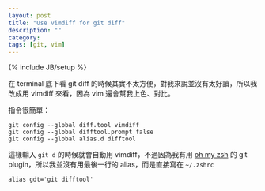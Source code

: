 ```yaml
---
layout: post
title: "Use vimdiff for git diff"
description: ""
category: 
tags: [git, vim]
---
```

{% include JB/setup %}

在 terminal 底下看 git diff 的時候其實不太方便，對我來說並沒有太好讀，所以我改成用 vimdiff 來看，因為 vim 還會幫我上色、對比。

指令很簡單：

    git config --global diff.tool vimdiff
    git config --global difftool.prompt false
    git config --global alias.d difftool

這樣輸入 `git d` 的時候就會自動用 vimdiff，不過因為我有用 [oh my zsh](http://blog.lazywei.com/2012/11/21/oh-my-zsh/) 的 git plugin，所以我並沒有用最後一行的 alias，而是直接寫在 `~/.zshrc`

    alias gdt='git difftool'


